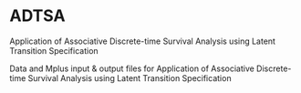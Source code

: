 # ADTSA
Application of Associative Discrete-time Survival Analysis using Latent Transition Specification

Data and Mplus input &amp; output files for Application of Associative Discrete-time Survival Analysis using Latent Transition Specification
